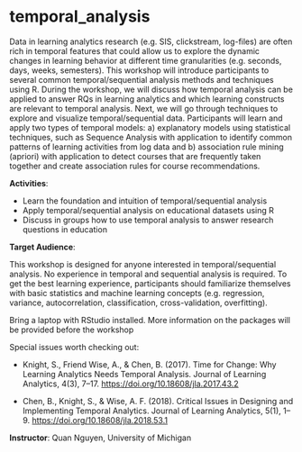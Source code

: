 # temporal_analysis
Data in learning analytics research (e.g. SIS, clickstream, log-files) are often rich in temporal features that could allow us to explore the dynamic changes in learning behavior at different time granularities (e.g. seconds, days, weeks, semesters). This workshop will introduce participants to several common temporal/sequential analysis methods and techniques using R. During the workshop, we will discuss how temporal analysis can be applied to answer RQs in learning analytics and which learning constructs are relevant to temporal analysis. Next, we will go through techniques to explore and visualize temporal/sequential data. Participants will learn and apply two types of temporal models: a) explanatory models using statistical techniques, such as Sequence Analysis with application to identify common patterns of learning activities from log data and b) association rule mining (apriori) with application to detect courses that are frequently taken together and create association rules for course recommendations.   

**Activities**:

* Learn the foundation and intuition of temporal/sequential analysis
* Apply temporal/sequential analysis on educational datasets using R
* Discuss in groups how to use temporal analysis to answer research questions in education

**Target Audience**:

This workshop is designed for anyone interested in temporal/sequential analysis. No experience in temporal and sequential analysis is required. To get the best learning experience, participants should familiarize themselves with basic statistics and machine learning concepts (e.g. regression, variance, autocorrelation, classification, cross-validation, overfitting).  

Bring a laptop with RStudio installed. More information on the packages will be provided before the workshop

Special issues worth checking out:
* Knight, S., Friend Wise, A., & Chen, B. (2017). Time for Change: Why Learning Analytics Needs Temporal Analysis. Journal of Learning Analytics, 4(3), 7–17.
https://doi.org/10.18608/jla.2017.43.2

* Chen, B., Knight, S., & Wise, A. F. (2018). Critical Issues in Designing and Implementing Temporal Analytics. Journal of Learning Analytics, 5(1), 1–9. https://doi.org/10.18608/jla.2018.53.1

**Instructor**: Quan Nguyen, University of Michigan
